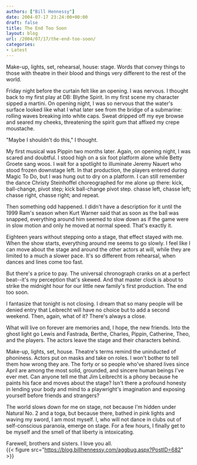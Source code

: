```yaml
---
authors: ["Bill Hennessy"]
date: 2004-07-17 23:24:00+00:00
draft: false
title: The End Too Soon
layout: blog
url: /2004/07/17/the-end-too-soon/
categories:
- Latest
---
```


Make-up, lights, set, rehearsal, house: stage. Words that convey things to those with theatre in their blood and things very different to the rest of the world.   
  
Friday night before the curtain felt like an opening. I was nervous. I thought back to my first play at DB: Blythe Spirit. In my first scene my character sipped a martini. On opening night, I was so nervous that the water's surface looked like what I what later see from the bridge of a submarine: rolling waves breaking into white caps. Sweat dripped off my eye browse and seared my cheeks, threatening the spirit gum that affixed my crepe moustache.   
  
"Maybe I shouldn't do this," I thought.   
  
My first musical was Pippin two months later. Again, on opening night, I was scared and doubtful. I stood high on a six foot platform alone while Betty Groete sang woos. I wait for a spotlight to illuminate Jeremy Nauert who stood frozen downstage left. In that production, the players entered during Magic To Do, but I was hung out to dry on a platform. I can still remember the dance Christy Steinhoffel choreographed for me alone up there: kick, ball-change, pivot step; kick ball-change pivot step. chasse left, chasse left; chasse right, chasse right; and repeat.  
  
Then something odd happened. I didn't have a description for it until the 1999 Ram's season when Kurt Warner said that as soon as the ball was snapped, everything around him seemed to slow down as if the game were in slow motion and only he moved at normal speed. That's exactly it.  
  
Eighteen years without stepping onto a stage, that effect stayed with me. When the show starts, everything around me seems to go slowly. I feel like I can move about the stage and around the other actors at will, while they are limited to a much a slower pace. It's so different from rehearsal, when dances and lines come too fast.   
  
But there's a price to pay. The universal chronograph cranks on at a perfect beat--it's my perception that's skewed. And that master clock is about to strike the midnight hour for our little new family's first production. The end too soon.  
  
I fantasize that tonight is not closing. I dream that so many people will be denied entry that Leibrecht will have no choice but to add a second weekend. Then, again, what of it? There's always a close.   
  
What will live on forever are memories and, I hope, the new friends. Into the ghost light go Lewis and Fastrada, Berthe, Charles, Pippin, Catherine, Theo, and the players. The actors leave the stage and their characters behind.   
  
Make-up, lights, set, house. Theatre's terms remind the uninducted of phoniness. Actors put on masks and take on roles. I won't bother to tell them how wrong they are. The forty or so people who've shared lives since April are among the most solid, grounded, and sincere human beings I've ever met. Can anyone tell me that Jim Leibrecht is a phony because he paints his face and moves about the stage? Isn't there a profound honesty in lending your body and mind to a playwright's imagination and exposing yourself before friends and strangers?   
  
The world slows down for me on stage, not because I'm hidden under Natural No. 2 and a toga, but because there, bathed in pink lights and waving my sword, I am most myself. I, who will not dance in clubs out of self-conscious paranoia, emerge on stage. For a few hours, I finally get to be myself and the smell of that liberty is intoxicating.   
  
Farewell, brothers and sisters. I love you all.  
{{< figure src="https://blog.billhennessy.com/aggbug.aspx?PostID=682" >}}

